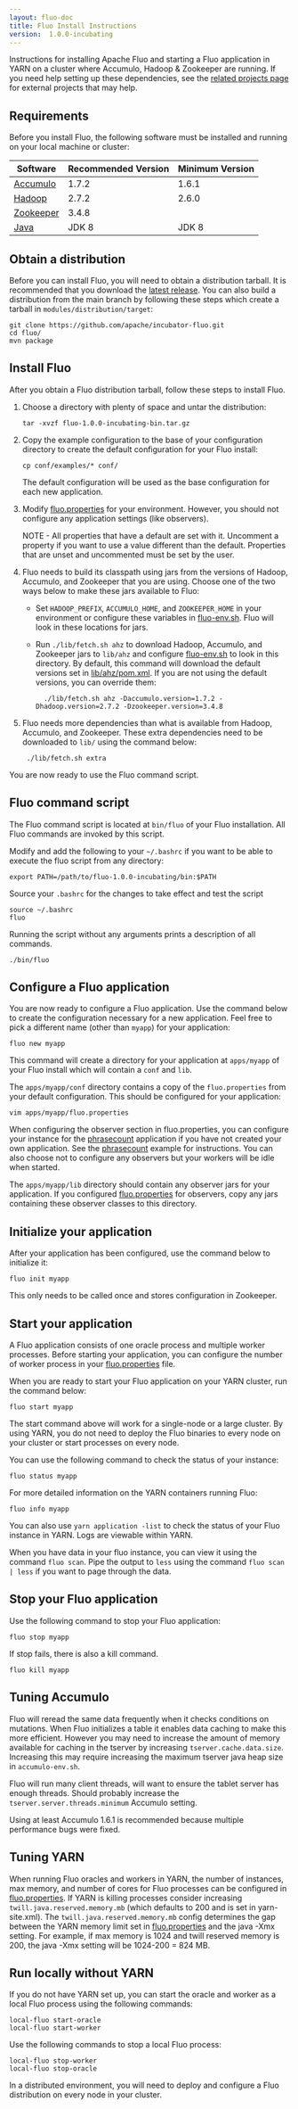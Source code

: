 ```yaml
---
layout: fluo-doc
title: Fluo Install Instructions
version:  1.0.0-incubating
---
```


Instructions for installing Apache Fluo and starting a Fluo application in YARN on a cluster where
Accumulo, Hadoop & Zookeeper are running.  If you need help setting up these dependencies, see the
[related projects page][related] for external projects that may help.

## Requirements

Before you install Fluo, the following software must be installed and running on your local machine
or cluster:

| Software    | Recommended Version | Minimum Version |
|-------------|---------------------|-----------------|
| [Accumulo]  | 1.7.2               | 1.6.1           |
| [Hadoop]    | 2.7.2               | 2.6.0           |
| [Zookeeper] | 3.4.8               |                 |
| [Java]      | JDK 8               | JDK 8           |

## Obtain a distribution

Before you can install Fluo, you will need to obtain a distribution tarball. It is recommended that
you download the [latest release][release]. You can also build a distribution from the main
branch by following these steps which create a tarball in `modules/distribution/target`:

    git clone https://github.com/apache/incubator-fluo.git
    cd fluo/
    mvn package

## Install Fluo

After you obtain a Fluo distribution tarball, follow these steps to install Fluo.

1.  Choose a directory with plenty of space and untar the distribution:

        tar -xvzf fluo-1.0.0-incubating-bin.tar.gz

2.  Copy the example configuration to the base of your configuration directory to create the default
    configuration for your Fluo install:

        cp conf/examples/* conf/

    The default configuration will be used as the base configuration for each new application.

3.  Modify [fluo.properties] for your environment. However, you should not configure any
    application settings (like observers).

    NOTE - All properties that have a default are set with it. Uncomment a property if you want
    to use a value different than the default. Properties that are unset and uncommented must be
    set by the user.

4. Fluo needs to build its classpath using jars from the versions of Hadoop, Accumulo, and
Zookeeper that you are using. Choose one of the two ways below to make these jars available
to Fluo:

    * Set `HADOOP_PREFIX`, `ACCUMULO_HOME`, and `ZOOKEEPER_HOME` in your environment or configure
    these variables in [fluo-env.sh]. Fluo will look in these locations for jars.
    * Run `./lib/fetch.sh ahz` to download Hadoop, Accumulo, and Zookeeper jars to `lib/ahz` and
    configure [fluo-env.sh] to look in this directory. By default, this command will download the
    default versions set in [lib/ahz/pom.xml]. If you are not using the default versions, you can
    override them:

            ./lib/fetch.sh ahz -Daccumulo.version=1.7.2 -Dhadoop.version=2.7.2 -Dzookeeper.version=3.4.8

5. Fluo needs more dependencies than what is available from Hadoop, Accumulo, and Zookeeper. These
   extra dependencies need to be downloaded to `lib/` using the command below:

        ./lib/fetch.sh extra

You are now ready to use the Fluo command script.

## Fluo command script

The Fluo command script is located at `bin/fluo` of your Fluo installation. All Fluo commands are
invoked by this script.

Modify and add the following to your `~/.bashrc` if you want to be able to execute the fluo script
from any directory:

    export PATH=/path/to/fluo-1.0.0-incubating/bin:$PATH

Source your `.bashrc` for the changes to take effect and test the script

    source ~/.bashrc
    fluo

Running the script without any arguments prints a description of all commands.

    ./bin/fluo

## Configure a Fluo application

You are now ready to configure a Fluo application. Use the command below to create the
configuration necessary for a new application. Feel free to pick a different name (other than
`myapp`) for your application:

    fluo new myapp

This command will create a directory for your application at `apps/myapp` of your Fluo install which
will contain a `conf` and `lib`.

The `apps/myapp/conf` directory contains a copy of the `fluo.properties` from your default
configuration. This should be configured for your application:

    vim apps/myapp/fluo.properties

When configuring the observer section in fluo.properties, you can configure your instance for the
[phrasecount] application if you have not created your own application. See the [phrasecount]
example for instructions. You can also choose not to configure any observers but your workers will
be idle when started.

The `apps/myapp/lib` directory should contain any observer jars for your application. If you
configured [fluo.properties] for observers, copy any jars containing these observer classes to this
directory.

## Initialize your application

After your application has been configured, use the command below to initialize it:

    fluo init myapp

This only needs to be called once and stores configuration in Zookeeper.

## Start your application

A Fluo application consists of one oracle process and multiple worker processes. Before starting
your application, you can configure the number of worker process in your [fluo.properties] file.

When you are ready to start your Fluo application on your YARN cluster, run the command below:

    fluo start myapp

The start command above will work for a single-node or a large cluster. By using YARN, you do not
need to deploy the Fluo binaries to every node on your cluster or start processes on every node.

You can use the following command to check the status of your instance:

    fluo status myapp

For more detailed information on the YARN containers running Fluo:

    fluo info myapp

You can also use `yarn application -list` to check the status of your Fluo instance in YARN. Logs
are viewable within YARN.

When you have data in your fluo instance, you can view it using the command `fluo scan`. Pipe the
output to `less` using the command `fluo scan | less` if you want to page through the data.

## Stop your Fluo application

Use the following command to stop your Fluo application:

    fluo stop myapp

If stop fails, there is also a kill command.

    fluo kill myapp

## Tuning Accumulo

Fluo will reread the same data frequently when it checks conditions on mutations. When Fluo
initializes a table it enables data caching to make this more efficient. However you may need to
increase the amount of memory available for caching in the tserver by increasing
`tserver.cache.data.size`. Increasing this may require increasing the maximum tserver java heap size
in `accumulo-env.sh`.

Fluo will run many client threads, will want to ensure the tablet server has enough threads. Should
probably increase the `tserver.server.threads.minimum` Accumulo setting.

Using at least Accumulo 1.6.1 is recommended because multiple performance bugs were fixed.

## Tuning YARN

When running Fluo oracles and workers in YARN, the number of instances, max memory, and number of
cores for Fluo processes can be configured in [fluo.properties]. If YARN is killing processes
consider increasing `twill.java.reserved.memory.mb` (which defaults to 200 and is set in
yarn-site.xml). The `twill.java.reserved.memory.mb` config determines the gap between the YARN
memory limit set in [fluo.properties] and the java -Xmx setting. For example, if max memory is 1024
and twill reserved memory is 200, the java -Xmx setting will be 1024-200 = 824 MB.

## Run locally without YARN

If you do not have YARN set up, you can start the oracle and worker as a local Fluo process using
the following commands:

    local-fluo start-oracle
    local-fluo start-worker

Use the following commands to stop a local Fluo process:

    local-fluo stop-worker
    local-fluo stop-oracle

In a distributed environment, you will need to deploy and configure a Fluo distribution on every
node in your cluster.

[Accumulo]: https://accumulo.apache.org/
[Hadoop]: http://hadoop.apache.org/
[Zookeeper]: http://zookeeper.apache.org/
[Java]: http://openjdk.java.net/
[related]: https://fluo.apache.org/related-projects/
[release]: https://fluo.apache.org/download/
[phrasecount]: https://github.com/fluo-io/phrasecount
[fluo.properties]: https://github.com/apache/fluo/blob/rel/fluo-1.0.0-incubating/modules/distribution/src/main/config/fluo.properties
[fluo-env.sh]:     https://github.com/apache/fluo/blob/rel/fluo-1.0.0-incubating/modules/distribution/src/main/config/fluo-env.sh
[lib/ahz/pom.xml]: https://github.com/apache/fluo/blob/rel/fluo-1.0.0-incubating/modules/distribution/src/main/lib/ahz/pom.xml
